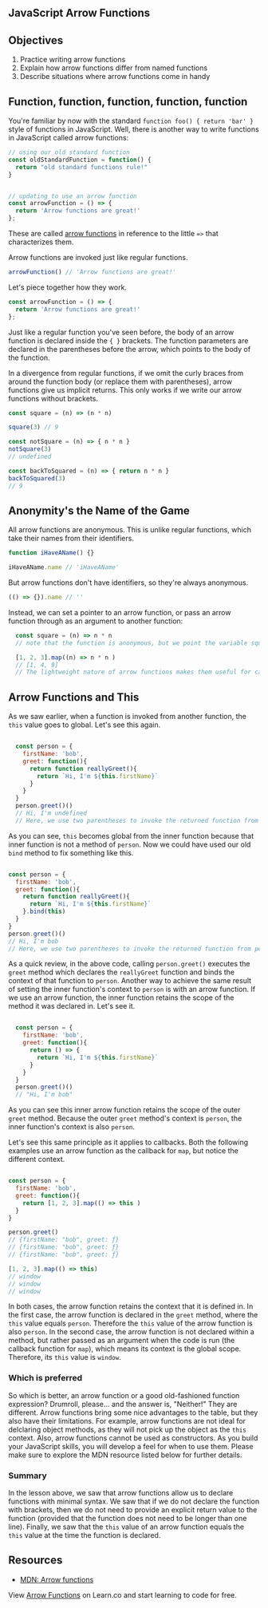 JavaScript Arrow Functions
---

## Objectives

1. Practice writing arrow functions
2. Explain how arrow functions differ from named functions
3. Describe situations where arrow functions come in handy

## Function, function, function, function, function

You're familiar by now with the standard `function foo() { return 'bar' }` style of functions in JavaScript.
Well, there is another way to write functions in JavaScript called arrow functions:

``` javascript
// using our old standard function
const oldStandardFunction = function() {
  return "old standard functions rule!"
}


// updating to use an arrow function
const arrowFunction = () => {
  return 'Arrow functions are great!'
};
```

These are called [arrow functions](https://developer.mozilla.org/en-US/docs/Web/JavaScript/Reference/Functions/Arrow_functions) in reference to the little `=>` that characterizes them.

Arrow functions are invoked just like regular functions.

``` javascript
arrowFunction() // 'Arrow functions are great!'
```

Let's piece together how they work.

``` javascript
const arrowFunction = () => {
  return 'Arrow functions are great!'
};
```

Just like a regular function you've seen before, the body of an arrow function is declared inside the `{ }` brackets. The function parameters are declared in the parentheses before the arrow, which points to the body of the function.  

In a divergence from regular functions, if we omit the curly braces from around the function body (or replace them with parentheses), arrow functions give us implicit returns.  This only works if we write our arrow functions without brackets.

``` javascript
const square = (n) => (n * n)

square(3) // 9

const notSquare = (n) => { n * n }
notSquare(3)
// undefined

const backToSquared = (n) => { return n * n }
backToSquared(3)
// 9

```
## Anonymity's the Name of the Game

All arrow functions are anonymous. This is unlike regular functions, which take their names from their identifiers.

``` javascript
function iHaveAName() {}

iHaveAName.name // 'iHaveAName'
```

But arrow functions don't have identifiers, so they're always anonymous.

``` javascript
(() => {}).name // ''
```

Instead, we can set a pointer to an arrow function, or pass an arrow function through as an argument to another function:

```javascript
  const square = (n) => n * n
  // note that the function is anonymous, but we point the variable square to the anonymous arrow function

  [1, 2, 3].map((n) => n * n )
  // [1, 4, 9]
  // The lightweight nature of arrow functions makes them useful for callbacks
```

## Arrow Functions and This

As we saw earlier, when a function is invoked from another function, the `this` value goes to global.  Let's see this again.

```js

  const person = {
    firstName: 'bob',
    greet: function(){
      return function reallyGreet(){
        return `Hi, I'm ${this.firstName}`
      }
    }
  }
  person.greet()()
  // Hi, I'm undefined
  // Here, we use two parentheses to invoke the returned function from person.greet()
```

As you can see, `this` becomes global from the inner function because that inner function is not a method of `person`.  Now we could have used our old `bind` method to fix something like this.

```js

const person = {
  firstName: 'bob',
  greet: function(){
    return function reallyGreet(){
      return `Hi, I'm ${this.firstName}`
    }.bind(this)
  }
}
person.greet()()
// Hi, I'm bob
// Here, we use two parentheses to invoke the returned function from person.greet()
```

As a quick review, in the above code, calling `person.greet()` executes the `greet` method which declares the `reallyGreet` function and binds the context of that function to `person`. Another way to achieve the same result of setting the inner function's context to `person` is with an arrow function.  If we use an arrow function, the inner function retains the scope of the method it was declared in.  Let's see it.

```js

  const person = {
    firstName: 'bob',
    greet: function(){
      return () => {
        return `Hi, I'm ${this.firstName}`
      }
    }
  }
  person.greet()()
  // "Hi, I'm bob"
```

As you can see this inner arrow function retains the scope of the outer `greet` method.  Because the outer `greet` method's context is `person`, the inner function's context is also `person`.

Let's see this same principle as it applies to callbacks.  Both the following examples use an arrow function as the callback for `map`, but notice the different context.

```js

const person = {
  firstName: 'bob',
  greet: function(){
    return [1, 2, 3].map(() => this )
  }
}

person.greet()
// {firstName: "bob", greet: ƒ}
// {firstName: "bob", greet: ƒ}
// {firstName: "bob", greet: ƒ}

[1, 2, 3].map(() => this)
// window
// window
// window
```
In both cases, the arrow function retains the context that it is defined in.  In the first case, the arrow function is declared in the `greet` method, where the `this` value equals `person`.  Therefore the `this` value of the arrow function is also `person`.  In the second case, the arrow function is not declared within a method, but rather passed as an argument when the code is run (the callback function for `map`), which means its context is the global scope.  Therefore, its `this` value is `window`.

### Which is preferred

So which is better, an arrow function or a good old-fashioned function expression?  Drumroll, please... and the answer is, "Neither!"  They are different.  Arrow functions bring some nice advantages to the table, but they also have their limitations.  For example, arrow functions are not ideal for delclaring object methods, as they will not pick up the object as the `this` context.  Also, arrow functions cannot be used as constructors.  As you build your JavaScript skills, you will develop a feel for when to use them.  Please make sure to explore the MDN resource listed below for further details.

### Summary

In the lesson above, we saw that arrow functions allow us to declare functions with minimal syntax.  We saw that if we do not declare the function with brackets, then we do not need to provide an explicit return value to the function (provided that the function does not need to be longer than one line).  Finally, we saw that the `this` value of an arrow function equals the `this` value at the time the function is declared.  

## Resources

- [MDN: Arrow functions](https://developer.mozilla.org/en-US/docs/Web/JavaScript/Reference/Functions/Arrow_functions)

<p class='util--hide'>View <a href='https://learn.co/lessons/javascript-arrow-functions'>Arrow Functions</a> on Learn.co and start learning to code for free.</p>
